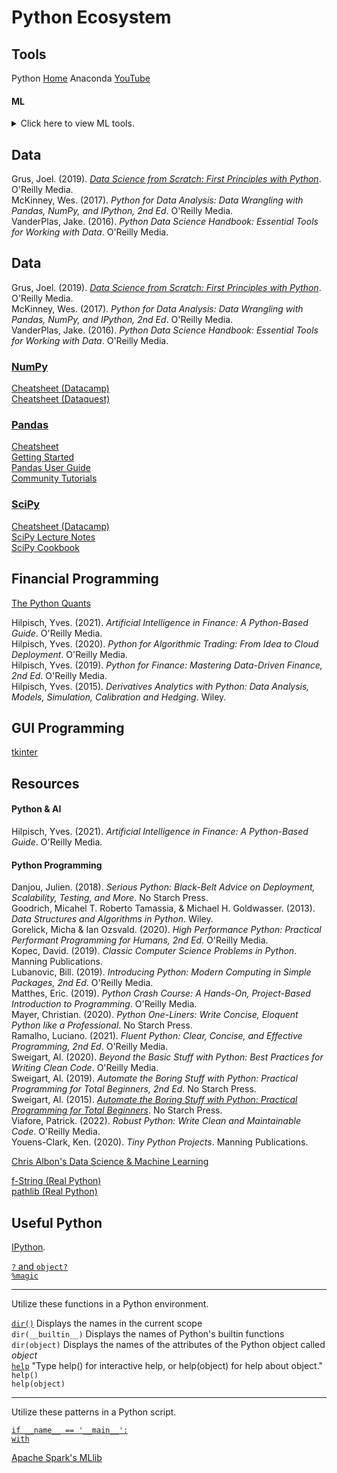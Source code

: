# Python Ecosystem



## Tools
Python [Home]((https://www.python.org))
Anaconda [YouTube](https://www.youtube.com/c/ContinuumIo/)

#### ML
<details>
  <summary>Click here to view ML tools.</summary>
    Keras [Home](https://keras.io)<br>
    NLTK [Home](http://www.nltk.org)<br>
    OpenCV [Home](https://opencv.org)<br>
    PyTorch [Home](https://pytorch.org)<br>
    scikit-learn [Home](https://scikit-learn.org/stable/index.html)<br>
    TensorFlow [Home](https://www.tensorflow.org)<br>
</details>


## Data

Grus, Joel. (2019). [_Data Science from Scratch: First Principles with Python_](https://github.com/joelgrus/data-science-from-scratch). O'Reilly Media.<br>
McKinney, Wes. (2017). _Python for Data Analysis: Data Wrangling with Pandas, NumPy, and IPython, 2nd Ed_. O'Reilly Media.<br>
VanderPlas, Jake. (2016). _Python Data Science Handbook: Essential Tools for Working with Data_. O'Reilly Media.<br>

## Data

Grus, Joel. (2019). [_Data Science from Scratch: First Principles with Python_](https://github.com/joelgrus/data-science-from-scratch). O'Reilly Media.<br>
McKinney, Wes. (2017). _Python for Data Analysis: Data Wrangling with Pandas, NumPy, and IPython, 2nd Ed_. O'Reilly Media.<br>
VanderPlas, Jake. (2016). _Python Data Science Handbook: Essential Tools for Working with Data_. O'Reilly Media.<br>

### [NumPy](https://numpy.org/learn/)<br>

[Cheatsheet (Datacamp)](https://www.datacamp.com/community/blog/python-numpy-cheat-sheet)<br>
[Cheatsheet (Dataquest)](https://www.dataquest.io/blog/numpy-cheat-sheet/)<br>

### [Pandas](https://pandas.pydata.org/docs/user_guide/index.html)

[Cheatsheet](https://pandas.pydata.org/Pandas_Cheat_Sheet.pdf)<br>
[Getting Started](https://pandas.pydata.org/docs/getting_started/index.html)<br>
[Pandas User Guide](https://pandas.pydata.org/docs/user_guide/index.html)<br>
[Community Tutorials](https://pandas.pydata.org/docs/getting_started/tutorials.html#communitytutorials)<br>

### [SciPy](https://www.scipy.org)

[Cheatsheet (Datacamp)](https://www.datacamp.com/community/blog/python-scipy-cheat-sheet)<br>
[SciPy Lecture Notes](https://scipy-lectures.org)<br>
[SciPy Cookbook](https://scipy-cookbook.readthedocs.io/index.html)<br>



## Financial Programming

[The Python Quants](https://home.tpq.io/hilpisch/)<br>

Hilpisch, Yves. (2021). _Artificial Intelligence in Finance: A Python-Based Guide_. O'Reilly Media.<br>
Hilpisch, Yves. (2020). _Python for Algorithmic Trading: From Idea to Cloud Deployment_. O'Reilly Media.<br>
Hilpisch, Yves. (2019). _Python for Finance: Mastering Data-Driven Finance, 2nd Ed_. O'Reilly Media.<br>
Hilpisch, Yves. (2015). _Derivatives Analytics with Python: Data Analysis, Models, Simulation, Calibration and Hedging_. Wiley.<br>



## GUI Programming

[tkinter](https://docs.python.org/3/library/tkinter.html)<br>



## Resources

#### Python & AI
Hilpisch, Yves. (2021). _Artificial Intelligence in Finance: A Python-Based Guide_. O'Reilly Media.<br>

#### Python Programming
Danjou, Julien. (2018). _Serious Python: Black-Belt Advice on Deployment, Scalability, Testing, and More_. No Starch Press.<br>
Goodrich, Micahel T. Roberto Tamassia, & Michael H. Goldwasser. (2013). _Data Structures and Algorithms in Python_. Wiley.<br>
Gorelick, Micha & Ian Ozsvald. (2020). _High Performance Python: Practical Performant Programming for Humans, 2nd Ed_. O'Reilly Media.<br>
Kopec, David. (2019). _Classic Computer Science Problems in Python_. Manning Publications.<br>
Lubanovic, Bill. (2019). _Introducing Python: Modern Computing in Simple Packages, 2nd Ed_. O'Reilly Media.<br>
Matthes, Eric. (2019). _Python Crash Course: A Hands-On, Project-Based Introduction to Programming_. O'Reilly Media.<br>
Mayer, Christian. (2020). _Python One-Liners: Write Concise, Eloquent Python like a Professional_. No Starch Press.<br>
Ramalho, Luciano. (2021). _Fluent Python: Clear, Concise, and Effective Programming, 2nd Ed_. O'Reilly Media.<br>
Sweigart, Al. (2020). _Beyond the Basic Stuff with Python: Best Practices for Writing Clean Code_. O'Reilly Media.<br>
Sweigart, Al. (2019). _Automate the Boring Stuff with Python: Practical Programming for Total Beginners, 2nd Ed_. No Starch Press.<br>
Sweigart, Al. (2015). [_Automate the Boring Stuff with Python: Practical Programming for Total Beginners_](https://automatetheboringstuff.com). No Starch Press.<br>
Viafore, Patrick. (2022). _Robust Python: Write Clean and Maintainable Code_. O'Reilly Media.<br>
Youens-Clark, Ken. (2020). _Tiny Python Projects_. Manning Publications.<br>

[Chris Albon's Data Science & Machine Learning](https://chrisalbon.com)<br>

[f-String (Real Python)](https://realpython.com/python-f-strings/)<br>
[pathlib (Real Python)](https://realpython.com/python-pathlib/)<br>



## Useful Python

[IPython](https://ipython.readthedocs.io/en/stable/interactive/tutorial.html#).<br>

[`?` and `object?`](https://ipython.readthedocs.io/en/stable/interactive/tutorial.html#the-four-most-helpful-commands)<br>
[`%magic`](https://ipython.readthedocs.io/en/stable/interactive/tutorial.html#magic-functions)<br>

---

Utilize these functions in a Python environment.<br>

[`dir()`](https://docs.python.org/3/library/functions.html#dir) Displays the names in the current scope<br>
`dir(__builtin__)` Displays the names of Python's builtin functions <br>
`dir(object)` Displays the names of the attributes of the Python object called _object_<br>
[`help`](https://docs.python.org/3/library/functions.html#help) "Type help() for interactive help, or help(object) for help about object."<br>
`help()`<br>
`help(object)`<br>

---

Utilize these patterns in a Python script.<br>

[`if __name__ == '__main__':`](https://stackoverflow.com/questions/419163/what-does-if-name-main-do)<br>
[`with`](https://stackoverflow.com/questions/3012488/what-is-the-python-with-statement-designed-for)<br>

[Apache Spark's MLlib](https://spark.apache.org/docs/3.0.0/ml-guide.html)<br>

